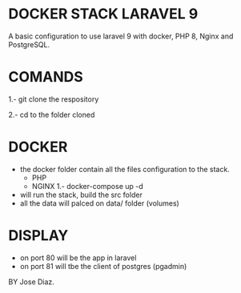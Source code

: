 
# DOCKER STACK LARAVEL 9

A basic configuration to use laravel 9 with docker, PHP 8, Nginx and PostgreSQL.

# COMANDS
1.- git clone the respository

2.- cd to the folder cloned

# DOCKER
- the docker folder contain all the files configuration to the stack.
    - PHP
    - NGINX
1.- docker-compose up  -d 
- will run the stack, build the src folder
- all the data will palced on data/ folder (volumes)

# DISPLAY
- on port 80 will be the app in laravel
- on port 81 will tbe the client of postgres (pgadmin)

BY Jose Diaz.